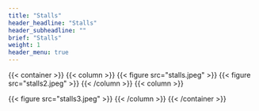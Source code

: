 ```yaml
---
title: "Stalls"
header_headline: "Stalls"
header_subheadline: ""
brief: "Stalls"
weight: 1 
header_menu: true
---  
```


{{< container >}}
{{< column >}}
{{< figure src="stalls.jpeg"   >}}
{{< figure src="stalls2.jpeg"   >}}
{{< /column >}}
{{< column >}}


{{< figure src="stalls3.jpeg"   >}}
{{< /column >}}
{{< /container >}}
  